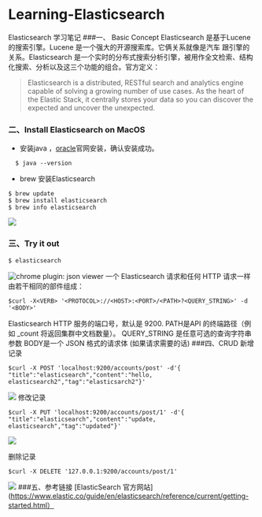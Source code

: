 # Learning-Elasticsearch
Elasticsearch 学习笔记
###一、 Basic Concept
Elasticsearch 是基于Lucene 的搜索引擎。Lucene 是一个强大的开源搜索库。它俩关系就像是汽车 跟引擎的关系。Elasticsearch 是一个实时的分布式搜索分析引擎，被用作全文检索、结构化搜索、分析以及这三个功能的组合。官方定义：
>Elasticsearch is a distributed, RESTful search and analytics engine capable of solving a growing number of use cases. As the heart of the Elastic Stack, it centrally stores your data so you can discover the expected and uncover the unexpected.

### 二、Install Elasticsearch on MacOS
* 安装java ，[oracle](http://www.oracle.com/technetwork/java/javase/downloads/jdk8-downloads-2133151.html)官网安装，确认安装成功。
```
  $ java --version  
```
* brew 安装Elasticsearch
```
$ brew update
$ brew install elasticsearch 
$ brew info elasticsearch
```
![](http://upload-images.jianshu.io/upload_images/807985-e61ec9c9eaf2eac2.png?imageMogr2/auto-orient/strip%7CimageView2/2/w/1240)

### 三、Try it out
```
$ elasticsearch
```
![chrome plugin: json viewer](http://upload-images.jianshu.io/upload_images/807985-a064e478d98200b4.png?imageMogr2/auto-orient/strip%7CimageView2/2/w/1240)
一个 Elasticsearch 请求和任何 HTTP 请求一样由若干相同的部件组成：
```
$curl -X<VERB> '<PROTOCOL>://<HOST>:<PORT>/<PATH>?<QUERY_STRING>' -d '<BODY>'
```
Elasticsearch HTTP 服务的端口号，默认是 9200.
PATH是API 的终端路径（例如 _count 将返回集群中文档数量）。
QUERY_STRING 是任意可选的查询字符串参数
BODY是一个 JSON 格式的请求体 (如果请求需要的话)
###四、CRUD
新增记录
```
$curl -X POST 'localhost:9200/accounts/post' -d'{ "title":"elasticsearch","content":"hello, elasticsearch2","tag":"elasticsarch2"}'
```

![](http://upload-images.jianshu.io/upload_images/807985-d5edef1fb23c4245.png?imageMogr2/auto-orient/strip%7CimageView2/2/w/1240)
修改记录
```
$curl -X PUT 'localhost:9200/accounts/post/1' -d'{ "title":"elasticsearch","content":"update, elasticsearch","tag":"updated"}'
```

![](http://upload-images.jianshu.io/upload_images/807985-ff3b1043a305c2a8.png?imageMogr2/auto-orient/strip%7CimageView2/2/w/1240)

删除记录
```
$curl -X DELETE '127.0.0.1:9200/accounts/post/1'
```
![](http://upload-images.jianshu.io/upload_images/807985-9ca11a7a67915bc5.png?imageMogr2/auto-orient/strip%7CimageView2/2/w/1240)
###五、参考链接
[ElasticSearch 官方网站](https://www.elastic.co/guide/en/elasticsearch/reference/current/getting-started.html）
